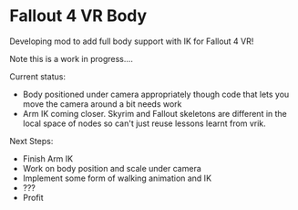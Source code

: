 # Fallout 4 VR Body
Developing mod to add full body support with IK for Fallout 4 VR!

Note this is a work in progress....

Current status:
- Body positioned under camera appropriately though code that lets you move the camera around a bit needs work
- Arm IK coming closer.    Skyrim and Fallout skeletons are different in the local space of nodes so can't just reuse lessons learnt from vrik.   

Next Steps:
- Finish Arm IK
- Work on body position and scale under camera
- Implement some form of walking animation and IK
- ???
- Profit
